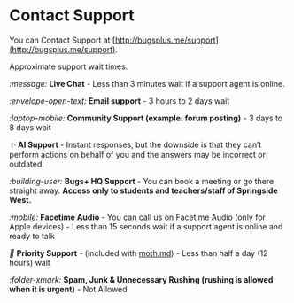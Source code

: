 # Contact Support

You can Contact Support at [http://bugsplus.me/support](http://bugsplus.me/support).

Approximate support wait times:

<i class="fa-message">:message:</i> **Live Chat** - Less than 3 minutes wait if a support agent is online.

<i class="fa-envelope-open-text">:envelope-open-text:</i> **Email support** - 3 hours to 2 days wait

<i class="fa-laptop-mobile">:laptop-mobile:</i> **Community Support (example: forum posting)** - 3 days to 8 days wait

<i class="fa-sparkles">:sparkles:</i> **AI Support** - Instant responses, but the downside is that they can’t perform actions on behalf of you and the answers may be incorrect or outdated.

<i class="fa-building-user">:building-user:</i> **Bugs+ HQ Support** - You can book a meeting or go there straight away. **Access only to students and teachers/staff of Springside West.**

<i class="fa-mobile">:mobile:</i> **Facetime Audio** - You can call us on Facetime Audio (only for Apple devices) - Less than 15 seconds wait if a support agent is online and ready to talk

<i class="fa-crown">:crown:</i> **Priority Support** - (included with [moth.md](../gameplay/moth.md "mention")) - Less than half a day (12 hours) wait

<i class="fa-folder-xmark">:folder-xmark:</i> **Spam, Junk & Unnecessary Rushing (rushing is allowed when it is urgent)** - Not Allowed
